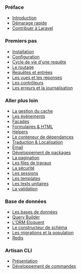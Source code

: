 <a name="preface"></a>
### Préface
 - [Introduction](/docs/4/introduction)
 - [Démarage rapide](/docs/4/quick)
 - [Contribuer à Laravel](/docs/4/contributing)
 <a name="premiers-pas"></a>
### Premiers pas
 - [Installation](/docs/4/installation)
 - [Configuration](/docs/4/configuration)
 - [Cycle de vie d'une requête](/docs/4/lifecycle)
 - [Le routage](/docs/4/routing)
 - [Requêtes et entrées](/docs/4/requests)
 - [Les vues et les réponses](/docs/4/responses)
 - [Les contrôleurs](/docs/4/controllers)
 - [Les erreurs et la journalisation](/docs/4/errors)
 <a name="aller-plus-loin"></a>
### Aller plus loin
 - [La gestion du cache](/docs/4/cache)
 - [Les événements](/docs/4/events)
 - [Facades](/docs/4/facades)
 - [Formulaires & HTML](/docs/4/html)
 - [Helpers](/docs/4/helpers)
 - [Le conteneur de dépendances](/docs/4/ioc)
 - [Traduction & Localisation](/docs/4/localization)
 - [Email](/docs/4/mail)
 - [Développement de packages](/docs/4/packages)
 - [La pagination](/docs/4/pagination)
 - [Les files de travaux](/docs/4/queues)
 - [La sécurité](/docs/4/security)
 - [Les sessions](/docs/4/session)
 - [Les templates](/docs/4/templates)
 - [Les tests unitaires](/docs/4/testing)
 - [La validation](/docs/4/validation)
 <a name="base-de-donnees"></a>
### Base de données
 - [Les bases de données](/docs/4/database)
 - [Query Builder](/docs/4/queries)
 - [L'ORM Eloquent](/docs/4/eloquent)
 - [Le constructeur de schéma](/docs/4/schema)
 - [Les migrations et la population](/docs/4/migrations)
 - [Redis](/docs/4/redis)
 <a name="artisan-cli"></a>
### Artisan CLI
 - [Présentation](/docs/4/artisan)
 - [Développement de commandes](/docs/4/commands)
